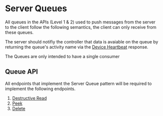 # Server Queues

All queues in the APIs (Level 1 & 2) used to push messages from the server to
the client follow the following semantics, the client can only receive from
these queues.

The server should notifiy the controller that data is avaiable on the queue by returning the queue's activity name via the [Device Heartbeat](deviceheartbeat.md) response.

The Queues are only intended to have a single consumer

## Queue API

All endpoints that implement the Server Queue pattern will be required to implement the following endpoints.

1. [Destructive Read](ServerQueuesDestructiveRead.md)
2. [Peek](ServerQueuesPeekRead.md)
3. [Delete](ServerQueuesDelete.md)